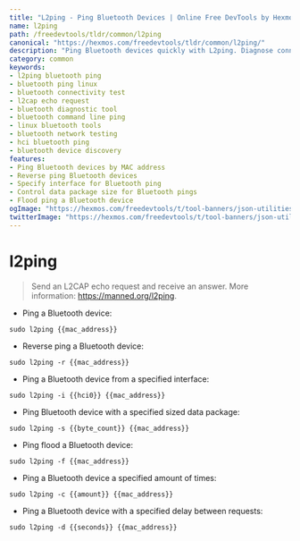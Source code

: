 ```yaml
---
title: "L2ping - Ping Bluetooth Devices | Online Free DevTools by Hexmos"
name: l2ping
path: /freedevtools/tldr/common/l2ping
canonical: "https://hexmos.com/freedevtools/tldr/common/l2ping/"
description: "Ping Bluetooth devices quickly with L2ping. Diagnose connectivity issues and verify device status via command-line interface. Free online tool, no registration required."
category: common
keywords:
- l2ping bluetooth ping
- bluetooth ping linux
- bluetooth connectivity test
- l2cap echo request
- bluetooth diagnostic tool
- bluetooth command line ping
- linux bluetooth tools
- bluetooth network testing
- hci bluetooth ping
- bluetooth device discovery
features:
- Ping Bluetooth devices by MAC address
- Reverse ping Bluetooth devices
- Specify interface for Bluetooth ping
- Control data package size for Bluetooth pings
- Flood ping a Bluetooth device
ogImage: "https://hexmos.com/freedevtools/t/tool-banners/json-utilities-banner.png"
twitterImage: "https://hexmos.com/freedevtools/t/tool-banners/json-utilities-banner.png"
---
```


# l2ping

> Send an L2CAP echo request and receive an answer.
> More information: <https://manned.org/l2ping>.

- Ping a Bluetooth device:

`sudo l2ping {{mac_address}}`

- Reverse ping a Bluetooth device:

`sudo l2ping -r {{mac_address}}`

- Ping a Bluetooth device from a specified interface:

`sudo l2ping -i {{hci0}} {{mac_address}}`

- Ping Bluetooth device with a specified sized data package:

`sudo l2ping -s {{byte_count}} {{mac_address}}`

- Ping flood a Bluetooth device:

`sudo l2ping -f {{mac_address}}`

- Ping a Bluetooth device a specified amount of times:

`sudo l2ping -c {{amount}} {{mac_address}}`

- Ping a Bluetooth device with a specified delay between requests:

`sudo l2ping -d {{seconds}} {{mac_address}}`
